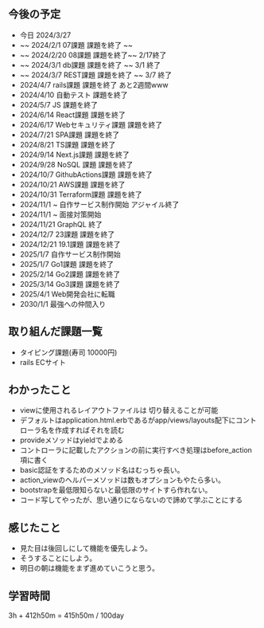 ## 今後の予定
- 今日 2024/3/27
- ~~ 2024/2/1 07課題 課題を終了 ~~
- ~~ 2024/2/20 08課題 課題を終了~~ 2/17終了
- ~~ 2024/3/1 db課題 課題を終了 ~~ 3/1 終了
- ~~ 2024/3/7 REST課題 課題を終了 ~~ 3/7 終了
- 2024/4/7 rails課題 課題を終了 あと2週間www
- 2024/4/10 自動テスト 課題を終了
- 2024/5/7 JS 課題を終了
- 2024/6/14 React課題 課題を終了
- 2024/6/17 Webセキュリティ課題 課題を終了
- 2024/7/21 SPA課題 課題を終了
- 2024/8/21 TS課題 課題を終了
- 2024/9/14 Next.js課題 課題を終了
- 2024/9/28 NoSQL 課題 課題を終了
- 2024/10/7 GithubActions課題 課題を終了
- 2024/10/21 AWS課題 課題を終了
- 2024/10/31 Terraform課題 課題を終了
- 2024/11/1 ~ 自作サービス制作開始 アジャイル終了
- 2024/11/1 ~ 面接対策開始
- 2024/11/21 GraphQL 終了
- 2024/12/7 23課題 課題を終了
- 2024/12/21 19.1課題 課題を終了
- 2025/1/7 自作サービス制作開始
- 2025/1/7 Go1課題 課題を終了
- 2025/2/14 Go2課題 課題を終了
- 2025/3/14 Go3課題 課題を終了
- 2025/4/1 Web開発会社に転職
- 2030/1/1 最強への仲間入り

## 取り組んだ課題一覧
- タイピング課題(寿司 10000円)
- rails ECサイト 
## わかったこと
- viewに使用されるレイアウトファイルは 切り替えることが可能
- デフォルトはapplication.html.erbであるがapp/views/layouts配下にコントローラ名を作成すればそれを読む
- provideメソッドはyieldでよめる
- コントローラに記載したアクションの前に実行すべき処理はbefore_action項に書く
- basic認証をするためのメソッド名はむっちゃ長い。
- action_viewのヘルパーメソッドは数もオプションもやたら多い。
- bootstrapを最低限知らないと最低限のサイトすら作れない。
- コード写してやったが、思い通りにならないので諦めて学ぶことにする
## 感じたこと
- 見た目は後回しにして機能を優先しよう。
- そうすることにしよう。
- 明日の朝は機能をまず進めていこうと思う。
## 学習時間
3h + 412h50m 
= 415h50m / 100day
